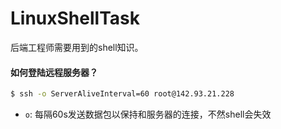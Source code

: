 # LinuxShellTask

后端工程师需要用到的shell知识。

#### 如何登陆远程服务器？

``` bash
$ ssh -o ServerAliveInterval=60 root@142.93.21.228
```

- `o`: 每隔60s发送数据包以保持和服务器的连接，不然shell会失效

